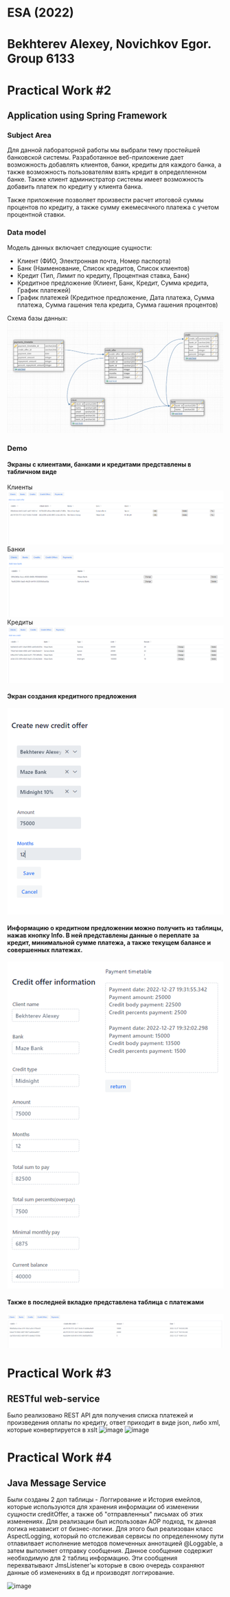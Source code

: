# ESA (2022) #
# Bekhterev Alexey, Novichkov Egor. Group 6133

# Practical Work #2 #
## Application using Spring Framework ##

### Subject Area
Для данной лабораторной работы мы выбрали тему простейшей банковской системы. Разработанное веб-приложение дает возможность добавлять клиентов, банки, кредиты для каждого банка, а также возможность пользователям взять кредит в определленном банке. 
Также клиент администратор системы имеет возможность добавить платеж по кредиту у клиента банка.

Также приложение позволяет произвести расчет итоговой суммы процентов по кредиту, а также сумму ежемесячного платежа с учетом процентной ставки.

### Data model
Модель данных включает следующие сущности:
- Клиент (ФИО, Электронная почта, Номер паспорта)
- Банк (Наименование, Список кредитов, Список клиентов)
- Кредит (Тип, Лимит по кредиту, Процентная ставка, Банк)
- Кредитное предложение (Клиент, Банк, Кредит, Сумма кредита, График платежей)
- График платежей (Кредитное предложение, Дата платежа, Сумма платежа, Сумма гашения тела кредита, Сумма гашения процентов)

Схема базы данных:
![image](images/schema.PNG)

### Demo
#### Экраны с клиентами, банками и кредитами представлены в табличном виде
Клиенты
![image](images/clients.PNG)
Банки
![image](images/banks.PNG)
Кредиты
![image](images/credits.PNG)

#### Экран создания кредитного предложения
![image](images/creditOffer.PNG)

#### Информацию о кредитном предложении можно получить из таблицы, нажав кнопку Info. В ней представлены данные о переплате за кредит, минимальной сумме платежа, а также текущем балансе и совершенных платежах.
![image](images/creditOfferInfo.PNG)

#### Также в последней вкладке представлена таблица с платежами
![image](images/payments.PNG)

# Practical Work #3 #
## RESTful web-service ##
Было реализовано REST API для получения списка платежей и произведения оплаты по кредиту, ответ приходит в виде json, либо xml, которые конвертируется в xslt
![image](https://user-images.githubusercontent.com/61648756/212156081-0a415ff6-fcde-42b4-8c55-3347ef35a564.png)
![image](https://user-images.githubusercontent.com/61648756/212156170-c16f1728-a7c0-4c76-a54c-cbddc139c394.png)


# Practical Work #4 #
## Java Message Service ##
 
Были созданы 2 доп таблицы - Логгирование и История емейлов, которые используются для хранения информации об изменении сущности creditOffer,
а также об "отправленных" письмах об этих изменениях. Для реализации был использован AOP подход, тк данная логика независит от бизнес-логики.
Для этого был реализован класс AspectLogging, который по отслеживая сервисы по определенному пути отлавилвает исполнение методов помеченных аннотацией @Loggable,
а затем выполняет отправку сообщения. Данное сообщение содержит необходимую для 2 таблиц информацию. Эти сообщения перехватывают JmsListener'ы которые в свою очередь сохраняют данные об изменениях в бд и производят логгирование.

![image](https://user-images.githubusercontent.com/61648756/212154698-97434053-6bdd-4b0c-aa75-1787feb7d500.png)
